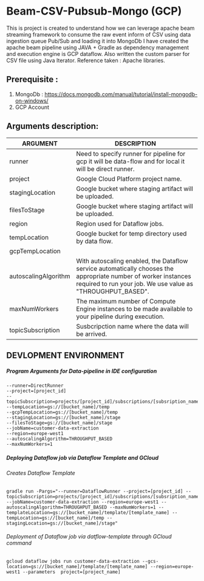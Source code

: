 # Beam-CSV-Pubsub-Mongo (GCP)
This is project is created to understand how we can leverage apache beam streaming framework to consume the raw event inform of 
CSV using data ingestion queue Pub/Sub and loading it into MongoDb
I have created the apache beam pipeline using JAVA + Gradle as dependency management and execution engine is GCP dataflow.
Also written the custom parser for CSV file using Java Iterator. Reference taken : Apache libraries.

## Prerequisite : 
1. MongoDb : https://docs.mongodb.com/manual/tutorial/install-mongodb-on-windows/
2. GCP Account

## Arguments description:
| ARGUMENT | DESCRIPTION |
|----------|-------------|
|runner | Need to specify runner for pipeline for gcp it will be data-flow and for local it will be direct runner. |
|project | Google Cloud Platform project name. |
|stagingLocation| Google bucket where staging artifact will be uploaded. |
|filesToStage| Google bucket where staging artifact will be uploaded. |
|region| Region used for Dataflow jobs. |
|tempLocation| Google bucket for temp directory used by data flow. |
|gcpTempLocation|  |
|autoscalingAlgorithm| With autoscaling enabled, the Dataflow service automatically chooses the appropriate number of worker instances required to run your job. We use value as "THROUGHPUT_BASED". |
|maxNumWorkers| The maximum number of Compute Engine instances to be made available to your pipeline during execution. |
|topicSubscription| Susbcripction name where the data will be arrived. |

## DEVLOPMENT ENVIRONMENT
##### *Program Arguments for Data-pipeline in IDE configuration*
```
--runner=DirectRunner
--project=[project_id]
--topicSubscription=projects/[project_id]/subscriptions/[subsription_name]
--tempLocation=gs://[bucket_name]/temp
--gcpTempLocation=gs://[bucket_name]/temp
--stagingLocation=gs://[bucket_name]/stage
--filesToStage=gs://[bucket_name]/stage
--jobName=customer-data-extraction
--region=europe-west1
--autoscalingAlgorithm=THROUGHPUT_BASED
--maxNumWorkers=1
```

##### *Deploying Dataflow job via Dataflow Template and GCloud*

###### *Creates Dataflow Template*
```
gradle run -Pargs="--runner=DataflowRunner --project=[project_id] --topicSubscription=projects/[project_id]/subscriptions/[subsription_name] --jobName=customer-data-extraction --region=europe-west1 --autoscalingAlgorithm=THROUGHPUT_BASED --maxNumWorkers=1 --templateLocation=gs://[bucket_name]/template/[template_name] --tempLocation=gs://[bucket_name]/temp --stagingLocation=gs://[bucket_name]/stage"
```
###### *Deployment of Dataflow job via datflow-template through GCloud command*
```
gcloud dataflow jobs run customer-data-extraction --gcs-location=gs://[bucket_name]/template/[template_name] --region=europe-west1 --parameters  project=[project_name]
```

